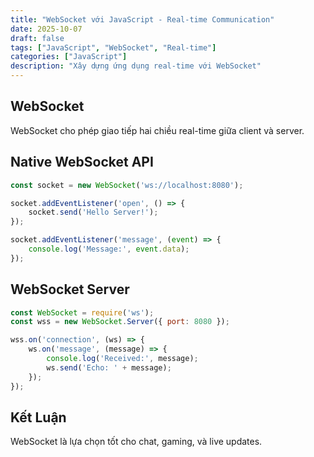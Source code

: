 ```yaml
---
title: "WebSocket với JavaScript - Real-time Communication"
date: 2025-10-07
draft: false
tags: ["JavaScript", "WebSocket", "Real-time"]
categories: ["JavaScript"]
description: "Xây dựng ứng dụng real-time với WebSocket"
---
```


## WebSocket

WebSocket cho phép giao tiếp hai chiều real-time giữa client và server.

## Native WebSocket API

```javascript
const socket = new WebSocket('ws://localhost:8080');

socket.addEventListener('open', () => {
    socket.send('Hello Server!');
});

socket.addEventListener('message', (event) => {
    console.log('Message:', event.data);
});
```

## WebSocket Server

```javascript
const WebSocket = require('ws');
const wss = new WebSocket.Server({ port: 8080 });

wss.on('connection', (ws) => {
    ws.on('message', (message) => {
        console.log('Received:', message);
        ws.send('Echo: ' + message);
    });
});
```

## Kết Luận

WebSocket là lựa chọn tốt cho chat, gaming, và live updates.
